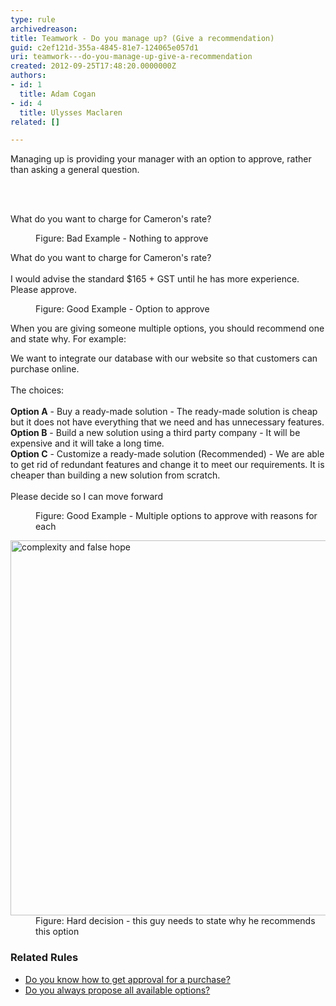 ```yaml
---
type: rule
archivedreason: 
title: Teamwork - Do you manage up? (Give a recommendation)
guid: c2ef121d-355a-4845-81e7-124065e057d1
uri: teamwork---do-you-manage-up-give-a-recommendation
created: 2012-09-25T17:48:20.0000000Z
authors:
- id: 1
  title: Adam Cogan
- id: 4
  title: Ulysses Maclaren
related: []

---
```



<p>​​​​​Managing up is providing your manager with an option to approve, rather than asking a general question.<br></p>
<br><excerpt class='endintro'></excerpt><br>
<p class="ssw15-rteElement-GreyBox">What do you want to charge for Cameron's rate?<br></p><dd class="ssw15-rteElement-FigureBad">
   Figure&#58; Bad Example - Nothing to approve<br></dd><p class="ssw15-rteElement-GreyBox">What do you want to charge for Cameron's rate?<br><br>I would advise the standard $165 + GST until he has more experience.<br>Please approve.<br></p>
<div><dd class="ssw15-rteElement-FigureGood">Figure&#58; Good Example - Option to approve&#160;<br></dd><p>When you are giving someone multiple options, you&#160;should recommend one and state why. For example&#58;</p><p class="ssw15-rteElement-GreyBox">We want to integrate our database with our website so that customers can purchase online.<br><br>The choices&#58;<br><br><b>Option A</b>&#160;- Buy a&#160;ready-made solution -&#160;The ready-made solution is cheap but it does not have everything that we need and has unnecessary features. 
      <br>
      <b>Option B</b>&#160;- Build a new solution using a&#160;third party company - It will be expensive and it will take a long time.<br><b>Option C</b>&#160;- Customize a&#160;ready-made solution&#160;(Recommended) -&#160;We are able to get rid of redundant features and change it to meet our requirements. It is cheaper than building a new solution from scratch.<br><br>Please decide so I can move forward&#160;<br></p><dd class="ssw15-rteElement-FigureGood">Figure&#58; Good Example - Multiple options to approve with reasons for each
      <br></dd><dl class="image"><dt> 
         <img alt="complexity and false hope" src="/PublishingImages/complexity-and-false-hope.jpg" style="width&#58;600px;" /> 
      <br></dt><dd> Figure&#58; Har​d decision - this guy needs to state why he recommends this option<br></dd></dl><h3 class="ssw15-rteElement-H3">Related Rules&#160;
      <br></h3><ul><li>
         <a href="/_layouts/15/FIXUPREDIRECT.ASPX?WebId=3dfc0e07-e23a-4cbb-aac2-e778b71166a2&amp;TermSetId=07da3ddf-0924-4cd2-a6d4-a4809ae20160&amp;TermId=48889512-6575-4e0e-8a3a-7e6933a41128">Do you know how to get approval for a purchase?</a>​<br></li><li>​<a href="/_layouts/15/FIXUPREDIRECT.ASPX?WebId=3dfc0e07-e23a-4cbb-aac2-e778b71166a2&amp;TermSetId=07da3ddf-0924-4cd2-a6d4-a4809ae20160&amp;TermId=2b96c878-2c4f-4c5c-8807-304930169da6">Do you always propose all available options?​</a><br></li></ul>
</div>


